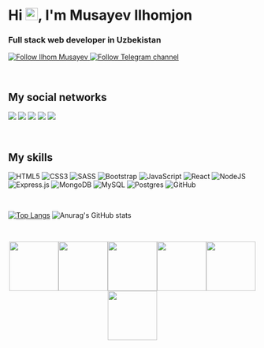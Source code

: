<h1>Hi <img src="https://media.giphy.com/media/hvRJCLFzcasrR4ia7z/giphy.gif" width="25px">, I'm Musayev Ilhomjon</h1>

<h3>Full stack web developer in Uzbekistan  </h3>

<p>
    <a href="https://github.com/IlhomjonMusayev">
        <img alt="Follow Ilhom Musayev" src="https://img.shields.io/static/v1?label=Follow&message=IlhomMusayev&style=for-the-badge&color=4A90E2&labelColor=222222" />
    </a>
    <a href="https://t.me/ilhomjonmusayev">
        <img alt="Follow Telegram channel" src="https://img.shields.io/static/v1?label=Follow&message=Telegram-Channel&style=for-the-badge&color=4A90E2&labelColor=222222" />
    </a>
</p>
    
<br>

    
##  My social networks

<a href="https://instagram.com/ilhomjonmusayev1"><img src="https://img.shields.io/badge/Instagram-%23E4405F.svg?style=for-the-badge&logo=Instagram&logoColor=white"/></a>
<a href="https://t.me/ilhomjonmusayev"><img src="https://img.shields.io/badge/Telegram-2CA5E0?style=for-the-badge&logo=telegram&logoColor=white"/></a>
<a href="https://www.facebook.com/musayevilhomjon1"><img src="https://img.shields.io/badge/Facebook-%231877F2.svg?style=for-the-badge&logo=Facebook&logoColor=white"/></a>
<a href="https://www.linkedin.com/in/ilhomjon-musayev-4461081bb/"><img src="https://img.shields.io/badge/linkedin-%230077B5.svg?style=for-the-badge&logo=linkedin&logoColor=white"/></a>
<a href="https://www.youtube.com/c/IlhomjonMusayev/"><img src="https://img.shields.io/badge/Youtube-%23FF0000.svg?style=for-the-badge&logo=YouTube&logoColor=white"/></a>

<br>

##  My skills
![HTML5](https://img.shields.io/badge/html5-%23E34F26.svg?style=for-the-badge&logo=html5&logoColor=white)
![CSS3](https://img.shields.io/badge/css3-%231572B6.svg?style=for-the-badge&logo=css3&logoColor=white) 
![SASS](https://img.shields.io/badge/SASS-hotpink.svg?style=for-the-badge&logo=SASS&logoColor=white)
![Bootstrap](https://img.shields.io/badge/bootstrap-%23563D7C.svg?style=for-the-badge&logo=bootstrap&logoColor=white)
![JavaScript](https://img.shields.io/badge/javascript-%23323330.svg?style=for-the-badge&logo=javascript&logoColor=%23F7DF1E)
![React](https://img.shields.io/badge/react-%2320232a.svg?style=for-the-badge&logo=react&logoColor=%2361DAFB)
![NodeJS](https://img.shields.io/badge/node.js-%2343853D.svg?style=for-the-badge&logo=node.js&logoColor=white)
![Express.js](https://img.shields.io/badge/express.js-%23404d59.svg?style=for-the-badge&logo=express&logoColor=%2361DAFB)
![MongoDB](https://img.shields.io/badge/-MongoDB-%231572B6?style=flat-square&logo=mongodb)
![MySQL](https://img.shields.io/badge/mysql-%2300f.svg?style=for-the-badge&logo=mysql&logoColor=white)
![Postgres](https://img.shields.io/badge/postgres-%23316192.svg?style=for-the-badge&logo=postgresql&logoColor=white)
![GitHub](https://img.shields.io/badge/github-%23121011.svg?style=for-the-badge&logo=github&logoColor=white)

<br>


[![Top Langs](https://github-readme-stats.vercel.app/api/top-langs/?username=IlhomMusayev&langs_count=8)](https://github.com/IlhomMusayev/github-readme-stats) 
![Anurag's GitHub stats](https://github-readme-stats.vercel.app/api?username=IlhomMusayev&show_icons=true&theme=dark)


<br>

<p align="center">
  <img src="https://media3.giphy.com/media/ln7z2eWriiQAllfVcn/200w.webp" width="100"><img src="https://i.giphy.com/media/LMt9638dO8dftAjtco/200.webp" width="100"><img src="https://i.giphy.com/media/eNAsjO55tPbgaor7ma/200w.webp" width="100"><img src="https://i.giphy.com/media/VgGthkhUvGgOit7Y9i/200.webp" width="100"><img src="https://i.giphy.com/media/KzJkzjggfGN5Py6nkT/200.webp" width="100"><img src="https://i.giphy.com/media/IdyAQJVN2kVPNUrojM/200.webp" width="100"><br><br>
</p>
<br>


